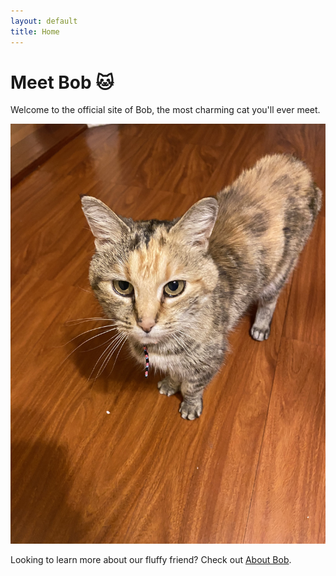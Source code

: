 ```yaml
---
layout: default
title: Home
---
```


# Meet Bob 🐱

Welcome to the official site of Bob, the most charming cat you'll ever meet.

![Bob's Picture](/assets/bob.jpg)

Looking to learn more about our fluffy friend? Check out [About Bob](/_pages/about/).

